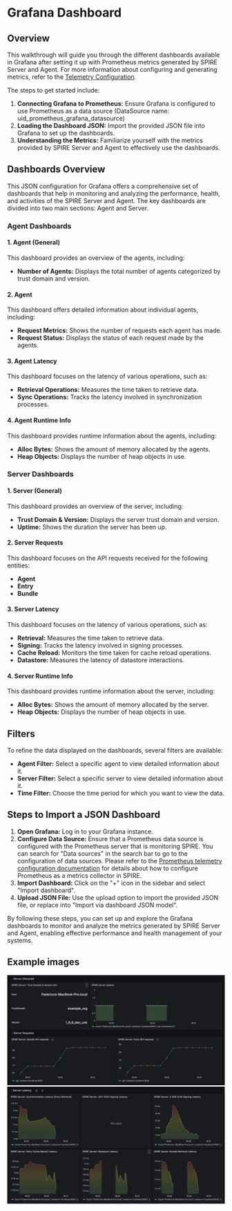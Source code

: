 
# Grafana Dashboard

## Overview

This walkthrough will guide you through the different dashboards available in Grafana after setting it up with Prometheus metrics generated by SPIRE Server and Agent. For more information about configuring and generating metrics, refer to the [Telemetry Configuration](telemetry_config.md).

The steps to get started include:

1. **Connecting Grafana to Prometheus:** Ensure Grafana is configured to use Prometheus as a data source (DataSource name: uid_prometheus_grafana_datasource)
2. **Loading the Dashboard JSON:** Import the provided JSON file into Grafana to set up the dashboards.
3. **Understanding the Metrics:** Familiarize yourself with the metrics provided by SPIRE Server and Agent to effectively use the dashboards.

## Dashboards Overview

This JSON configuration for Grafana offers a comprehensive set of dashboards that help in monitoring and analyzing the performance, health, and activities of the SPIRE Server and Agent. The key dashboards are divided into two main sections: Agent and Server.

### Agent Dashboards

#### 1. Agent (General)

This dashboard provides an overview of the agents, including:

- **Number of Agents:** Displays the total number of agents categorized by trust domain and version.

#### 2. Agent

This dashboard offers detailed information about individual agents, including:

- **Request Metrics:** Shows the number of requests each agent has made.
- **Request Status:** Displays the status of each request made by the agents.

#### 3. Agent Latency

This dashboard focuses on the latency of various operations, such as:

- **Retrieval Operations:** Measures the time taken to retrieve data.
- **Sync Operations:** Tracks the latency involved in synchronization processes.

#### 4. Agent Runtime Info

This dashboard provides runtime information about the agents, including:

- **Alloc Bytes:** Shows the amount of memory allocated by the agents.
- **Heap Objects:** Displays the number of heap objects in use.

### Server Dashboards

#### 1. Server (General)

This dashboard provides an overview of the server, including:

- **Trust Domain & Version:** Displays the server trust domain and version.
- **Uptime:** Shows the duration the server has been up.

#### 2. Server Requests

This dashboard focuses on the API requests received for the following entities:

- **Agent**
- **Entry**
- **Bundle**

#### 3. Server Latency

This dashboard focuses on the latency of various operations, such as:

- **Retrieval:** Measures the time taken to retrieve data.
- **Signing:** Tracks the latency involved in signing processes.
- **Cache Reload:** Monitors the time taken for cache reload operations.
- **Datastore:** Measures the latency of datastore interactions.

#### 4. Server Runtime Info

This dashboard provides runtime information about the server, including:

- **Alloc Bytes:** Shows the amount of memory allocated by the server.
- **Heap Objects:** Displays the number of heap objects in use.

## Filters

To refine the data displayed on the dashboards, several filters are available:

- **Agent Filter:** Select a specific agent to view detailed information about it.
- **Server Filter:** Select a specific server to view detailed information about it.
- **Time Filter:** Choose the time period for which you want to view the data.

## Steps to Import a JSON Dashboard

1. **Open Grafana:** Log in to your Grafana instance.
2. **Configure Data Source:** Ensure that a Prometheus data source is configured with the Prometheus server that is monitoring SPIRE. You can search for "Data sources" in the search bar to go to the configuration of data sources. Please refer to the [Prometheus telemetry configuration documentation](telemetry_config.md#prometheus) for details about how to configure Prometheus as a metrics collector in SPIRE.
2. **Import Dashboard:** Click on the "+" icon in the sidebar and select "Import dashboard".
3. **Upload JSON File:** Use the upload option to import the provided JSON file, or replace into "Import via dashboard JSON model".

By following these steps, you can set up and explore the Grafana dashboards to monitor and analyze the metrics generated by SPIRE Server and Agent, enabling effective performance and health management of your systems.

## Example images

![ServerGrafana](images/ServerGrafana.png)
![LatencyGrafana](images/LatencyGrafana.png)
